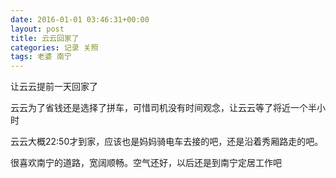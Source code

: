 ```yaml
---
date: 2016-01-01 03:46:31+00:00
layout: post
title: 云云回家了
categories: 记录 关照
tags: 老婆 南宁
---
```


让云云提前一天回家了

云云为了省钱还是选择了拼车，可惜司机没有时间观念，让云云等了将近一个半小时

云云大概22:50才到家，应该也是妈妈骑电车去接的吧，还是沿着秀厢路走的吧。

很喜欢南宁的道路，宽阔顺畅。空气还好，以后还是到南宁定居工作吧



